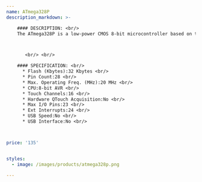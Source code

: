 ```yaml
---
name: ATmega328P
description_markdown: >-

    #### DESCRIPTION: <br/>
    The ATmega328P is a low-power CMOS 8-bit microcontroller based on the AVRenhanced RISC architecture. By executing powerful instructions in a single clock cycle, the ATmegaPA/328P achieves throughputs approaching 1 MIPS per MHz allowing the systemdesigner to optimize power consumption versus processing speed.



       <br/> <br/>

    #### SPECIFICATION: <br/>
      * Flash (Kbytes):32 Kbytes <br/>
      * Pin Count:28 <br/>
      * Max. Operating Freq. (MHz):20 MHz <br/>
      * CPU:8-bit AVR <br/>
      * Touch Channels:16 <br/>
      * Hardware QTouch Acquisition:No <br/>
      * Max I/O Pins:23 <br/>
      * Ext Interrupts:24 <br/>
      * USB Speed:No <br/>
      * USB Interface:No <br/>



price: '135'


styles:
  - image: /images/products/atmega328p.png

---
```

